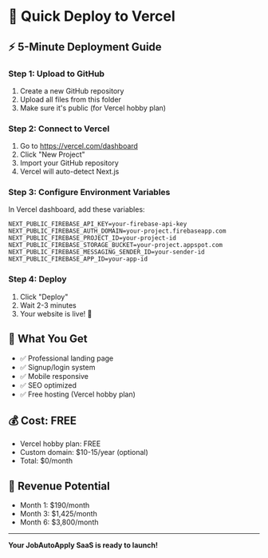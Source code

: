 # 🚀 Quick Deploy to Vercel

## ⚡ **5-Minute Deployment Guide**

### **Step 1: Upload to GitHub**
1. Create a new GitHub repository
2. Upload all files from this folder
3. Make sure it's public (for Vercel hobby plan)

### **Step 2: Connect to Vercel**
1. Go to https://vercel.com/dashboard
2. Click "New Project"
3. Import your GitHub repository
4. Vercel will auto-detect Next.js

### **Step 3: Configure Environment Variables**
In Vercel dashboard, add these variables:

```env
NEXT_PUBLIC_FIREBASE_API_KEY=your-firebase-api-key
NEXT_PUBLIC_FIREBASE_AUTH_DOMAIN=your-project.firebaseapp.com
NEXT_PUBLIC_FIREBASE_PROJECT_ID=your-project-id
NEXT_PUBLIC_FIREBASE_STORAGE_BUCKET=your-project.appspot.com
NEXT_PUBLIC_FIREBASE_MESSAGING_SENDER_ID=your-sender-id
NEXT_PUBLIC_FIREBASE_APP_ID=your-app-id
```

### **Step 4: Deploy**
1. Click "Deploy"
2. Wait 2-3 minutes
3. Your website is live! 🎉

## 🎯 **What You Get**
- ✅ Professional landing page
- ✅ Signup/login system
- ✅ Mobile responsive
- ✅ SEO optimized
- ✅ Free hosting (Vercel hobby plan)

## 💰 **Cost: FREE**
- Vercel hobby plan: FREE
- Custom domain: $10-15/year (optional)
- Total: $0/month

## 🚀 **Revenue Potential**
- Month 1: $190/month
- Month 3: $1,425/month
- Month 6: $3,800/month

---

**Your JobAutoApply SaaS is ready to launch!** 